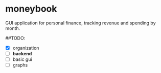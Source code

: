 # moneybook

GUI application for personal finance, tracking revenue
and spending by month.


##TODO:
- [x] organization 
- [ ] **backend**
- [ ] basic gui
- [ ] graphs